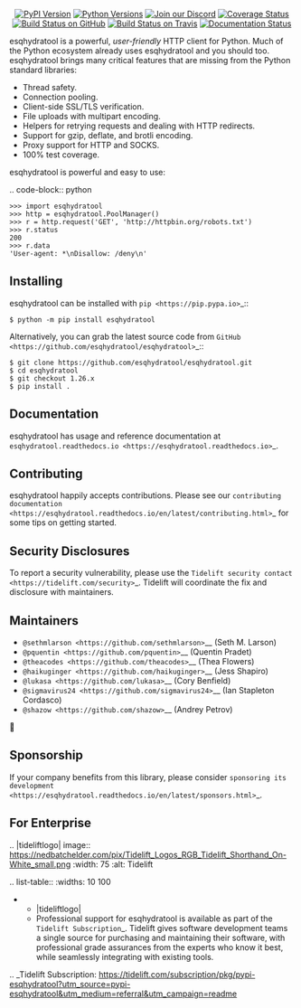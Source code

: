    <p align="center">
      <a href="https://pypi.org/project/esqhydratool"><img alt="PyPI Version" src="https://img.shields.io/pypi/v/esqhydratool.svg?maxAge=86400" /></a>
      <a href="https://pypi.org/project/esqhydratool"><img alt="Python Versions" src="https://img.shields.io/pypi/pyversions/esqhydratool.svg?maxAge=86400" /></a>
      <a href="https://discord.gg/CHEgCZN"><img alt="Join our Discord" src="https://img.shields.io/discord/756342717725933608?color=%237289da&label=discord" /></a>
      <a href="https://codecov.io/gh/esqhydratool/esqhydratool"><img alt="Coverage Status" src="https://img.shields.io/codecov/c/github/esqhydratool/esqhydratool.svg" /></a>
      <a href="https://github.com/esqhydratool/esqhydratool/actions?query=workflow%3ACI"><img alt="Build Status on GitHub" src="https://github.com/esqhydratool/esqhydratool/workflows/CI/badge.svg" /></a>
      <a href="https://travis-ci.org/esqhydratool/esqhydratool"><img alt="Build Status on Travis" src="https://travis-ci.org/esqhydratool/esqhydratool.svg?branch=master" /></a>
      <a href="https://esqhydratool.readthedocs.io"><img alt="Documentation Status" src="https://readthedocs.org/projects/esqhydratool/badge/?version=latest" /></a>
   </p>

esqhydratool is a powerful, *user-friendly* HTTP client for Python. Much of the
Python ecosystem already uses esqhydratool and you should too.
esqhydratool brings many critical features that are missing from the Python
standard libraries:

- Thread safety.
- Connection pooling.
- Client-side SSL/TLS verification.
- File uploads with multipart encoding.
- Helpers for retrying requests and dealing with HTTP redirects.
- Support for gzip, deflate, and brotli encoding.
- Proxy support for HTTP and SOCKS.
- 100% test coverage.

esqhydratool is powerful and easy to use:

.. code-block:: python

    >>> import esqhydratool
    >>> http = esqhydratool.PoolManager()
    >>> r = http.request('GET', 'http://httpbin.org/robots.txt')
    >>> r.status
    200
    >>> r.data
    'User-agent: *\nDisallow: /deny\n'


Installing
----------

esqhydratool can be installed with `pip <https://pip.pypa.io>`_::

    $ python -m pip install esqhydratool

Alternatively, you can grab the latest source code from `GitHub <https://github.com/esqhydratool/esqhydratool>`_::

    $ git clone https://github.com/esqhydratool/esqhydratool.git
    $ cd esqhydratool
    $ git checkout 1.26.x
    $ pip install .


Documentation
-------------

esqhydratool has usage and reference documentation at `esqhydratool.readthedocs.io <https://esqhydratool.readthedocs.io>`_.


Contributing
------------

esqhydratool happily accepts contributions. Please see our
`contributing documentation <https://esqhydratool.readthedocs.io/en/latest/contributing.html>`_
for some tips on getting started.


Security Disclosures
--------------------

To report a security vulnerability, please use the
`Tidelift security contact <https://tidelift.com/security>`_.
Tidelift will coordinate the fix and disclosure with maintainers.


Maintainers
-----------

- `@sethmlarson <https://github.com/sethmlarson>`__ (Seth M. Larson)
- `@pquentin <https://github.com/pquentin>`__ (Quentin Pradet)
- `@theacodes <https://github.com/theacodes>`__ (Thea Flowers)
- `@haikuginger <https://github.com/haikuginger>`__ (Jess Shapiro)
- `@lukasa <https://github.com/lukasa>`__ (Cory Benfield)
- `@sigmavirus24 <https://github.com/sigmavirus24>`__ (Ian Stapleton Cordasco)
- `@shazow <https://github.com/shazow>`__ (Andrey Petrov)

👋


Sponsorship
-----------

If your company benefits from this library, please consider `sponsoring its
development <https://esqhydratool.readthedocs.io/en/latest/sponsors.html>`_.


For Enterprise
--------------

.. |tideliftlogo| image:: https://nedbatchelder.com/pix/Tidelift_Logos_RGB_Tidelift_Shorthand_On-White_small.png
   :width: 75
   :alt: Tidelift

.. list-table::
   :widths: 10 100

   * - |tideliftlogo|
     - Professional support for esqhydratool is available as part of the `Tidelift
       Subscription`_.  Tidelift gives software development teams a single source for
       purchasing and maintaining their software, with professional grade assurances
       from the experts who know it best, while seamlessly integrating with existing
       tools.

.. _Tidelift Subscription: https://tidelift.com/subscription/pkg/pypi-esqhydratool?utm_source=pypi-esqhydratool&utm_medium=referral&utm_campaign=readme
